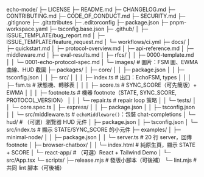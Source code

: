 echo-mode/
├─ LICENSE
├─ README.md
├─ CHANGELOG.md
├─ CONTRIBUTING.md
├─ CODE_OF_CONDUCT.md
├─ SECURITY.md
├─ .gitignore
├─ .gitattributes
├─ .editorconfig
├─ package.json
├─ pnpm-workspace.yaml
├─ tsconfig.base.json
├─ .github/
│  ├─ ISSUE_TEMPLATE/bug_report.md
│  ├─ ISSUE_TEMPLATE/feature_request.md
│  └─ workflows/ci.yml
├─ docs/
│  ├─ quickstart.md
│  ├─ protocol-overview.md
│  ├─ api-reference.md
│  ├─ middleware.md
│  ├─ eval-results.md
│  ├─ rfcs/
│  │  ├─ 0000-template.md
│  │  └─ 0001-echo-protocol-spec.md
│  └─ images/   # 圖片：FSM 圖、EWMA 曲線、HUD 截圖
├─ packages/
│  ├─ core/
│  │  ├─ package.json
│  │  ├─ tsconfig.json
│  │  ├─ src/
│  │  │  ├─ index.ts          # 出口：EchoFSM, types
│  │  │  ├─ fsm.ts            # 狀態機、轉移表
│  │  │  ├─ score.ts          # SYNC_SCORE（可先簡版）+ EWMA
│  │  │  ├─ footnote.ts       # 機器 footnote（STATE, SYNC_SCORE, PROTOCOL_VERSION）
│  │  │  └─ repair.ts         # repair loop 策略
│  │  └─ tests/
│  │     └─ core.spec.ts
│  ├─ express/
│  │  ├─ package.json
│  │  ├─ tsconfig.json
│  │  └─ src/middleware.ts    # `echoMiddleware()`：包裝 chat-completions
│  └─ hud/                     # （可選）瀏覽器 HUD 元件
│     ├─ package.json
│     ├─ tsconfig.json
│     └─ src/index.ts         # 顯示 STATE/SYNC_SCORE 的小元件
├─ examples/
│  ├─ minimal-node/
│  │  ├─ package.json
│  │  └─ server.ts            # 20 行 server，回傳 footnote
│  ├─ browser-chatbox/
│  │  └─ index.html           # 純原生頁，顯示 STATE + SCORE
│  └─ react-app/              # （可選）React + Tailwind Demo
│     └─ src/App.tsx
└─ scripts/
   ├─ release.mjs             # 發版小腳本（可後補）
   └─ lint.mjs                # 共同 lint 腳本（可後補）
